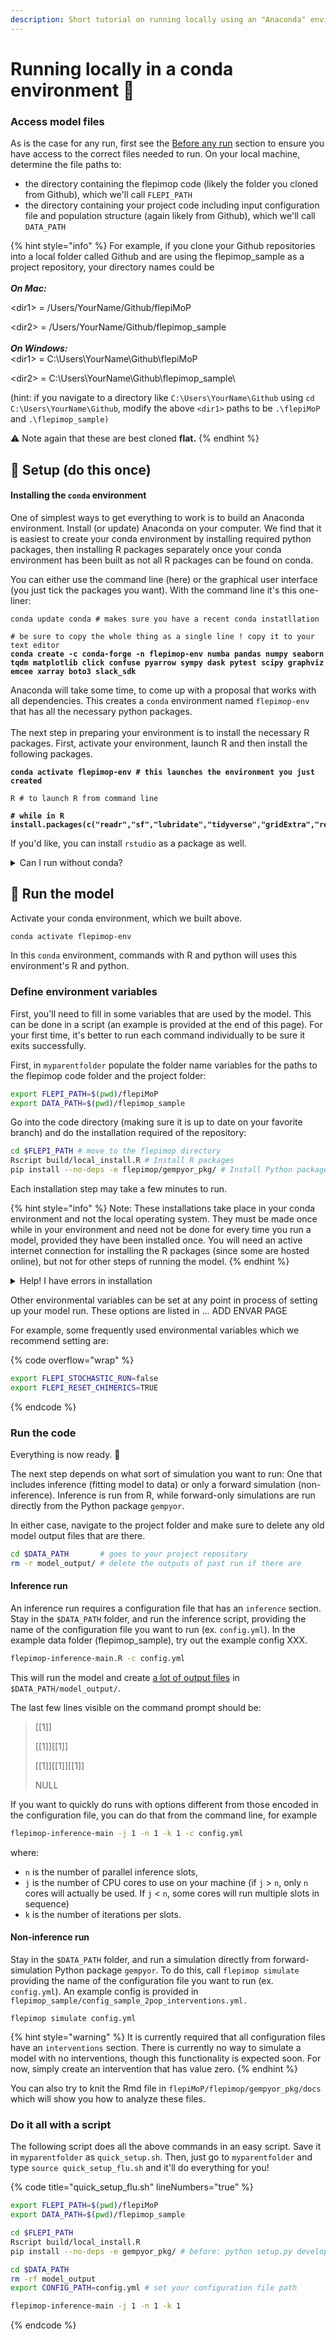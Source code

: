 ```yaml
---
description: Short tutorial on running locally using an "Anaconda" environment.
---
```


# Running locally in a conda environment 🐍

### Access model files

As is the case for any run, first see the [Before any run](../before-any-run.md) section to ensure you have access to the correct files needed to run. On your local machine, determine the file paths to:

* the directory containing the flepimop code (likely the folder you cloned from Github), which we'll call `FLEPI_PATH`
* the directory containing your project code including input configuration file and population structure (again likely from Github), which we'll call `DATA_PATH`

{% hint style="info" %}
For example, if you clone your Github repositories into a local folder called Github and are using the flepimop\_sample as a project repository, your directory names could be\
\
_**On Mac:**_

\<dir1> = /Users/YourName/Github/flepiMoP

\<dir2> = /Users/YourName/Github/flepimop\_sample\
\
_**On Windows:**_\
\<dir1> = C:\Users\YourName\Github\flepiMoP

\<dir2> = C:\Users\YourName\Github\flepimop\_sample\\

(hint: if you navigate to a directory like `C:\Users\YourName\Github` using `cd C:\Users\YourName\Github`, modify the above `<dir1>` paths to be `.\flepiMoP` and `.\flepimop_sample)`

:warning: Note again that these are best cloned **flat.**
{% endhint %}

## 🧱 Setup (do this once)

#### Installing the `conda` environment

One of simplest ways to get everything to work is to build an Anaconda environment. Install (or update) Anaconda on your computer. We find that it is easiest to create your conda environment by installing required python packages, then installing R packages separately once your conda environment has been built as not all R packages can be found on conda.

You can either use the command line (here) or the graphical user interface (you just tick the packages you want). With the command line it's this one-liner:

<pre class="language-bash" data-overflow="wrap"><code class="lang-bash">conda update conda # makes sure you have a recent conda instatllation

# be sure to copy the whole thing as a single line ! copy it to your text editor
<strong>conda create -c conda-forge -n flepimop-env numba pandas numpy seaborn tqdm matplotlib click confuse pyarrow sympy dask pytest scipy graphviz emcee xarray boto3 slack_sdk
</strong></code></pre>

Anaconda will take some time, to come up with a proposal that works with all dependencies. This creates a `conda` environment named `flepimop-env` that has all the necessary python packages.\
\
The next step in preparing your environment is to install the necessary R packages. First, activate your environment, launch R and then install the following packages.

<pre class="language-bash" data-overflow="wrap"><code class="lang-bash"><strong>conda activate flepimop-env # this launches the environment you just created
</strong>
R # to launch R from command line

<strong># while in R
</strong><strong>install.packages(c("readr","sf","lubridate","tidyverse","gridExtra","reticulate","truncnorm","xts","ggfortify","flextable","doParallel","foreach","optparse","arrow","devtools","cowplot","ggraph"))
</strong></code></pre>

If you'd like, you can install `rstudio` as a package as well.

<details>

<summary>Can I run without conda?</summary>

Anaconda is the most reproducible way to run our model. However, you can still proceed without it. You can just carry on with the steps below without creating an environment.

**How to do it?** Just skip every line starting with `conda` and do not use the `--no-deps` flag when installing gempyor (so pip will install the dependencies). When running `local_install.R` there may be failures because some packages are missing. Install them as you usually do from R. The rest is the same as this tutorial.

</details>

## 🚀 Run the model

Activate your conda environment, which we built above.

```bash
conda activate flepimop-env
```

In this `conda` environment, commands with R and python will uses this environment's R and python.

### Define environment variables

First, you'll need to fill in some variables that are used by the model. This can be done in a script (an example is provided at the end of this page). For your first time, it's better to run each command individually to be sure it exits successfully.

First, in `myparentfolder` populate the folder name variables for the paths to the flepimop code folder and the project folder:

```bash
export FLEPI_PATH=$(pwd)/flepiMoP
export DATA_PATH=$(pwd)/flepimop_sample
```

Go into the code directory (making sure it is up to date on your favorite branch) and do the installation required of the repository:

```bash
cd $FLEPI_PATH # move to the flepimop directory
Rscript build/local_install.R # Install R packages
pip install --no-deps -e flepimop/gempyor_pkg/ # Install Python package gempyor
```

Each installation step may take a few minutes to run.

{% hint style="info" %}
Note: These installations take place in your conda environment and not the local operating system. They must be made once while in your environment and need not be done for every time you run a model, provided they have been installed once. You will need an active internet connection for installing the R packages (since some are hosted online), but not for other steps of running the model.
{% endhint %}

<details>

<summary>Help! I have errors in installation</summary>

If you get an error because no cran mirror is selected, just create in your home directory a `.Rprofile` file:

{% code title="~/.Rprofile" lineNumbers="true" %}
```r
local({r <- getOption("repos")
       r["CRAN"] <- "http://cran.r-project.org" 
       options(repos=r)
})
```
{% endcode %}

Perhaps this should be added to the top of the local\_install.R script #todo

When running `local_install.R` the first time, you may get an error:

<pre><code><strong>ERROR: dependency ‘report.generation’ is not available for package ‘inference’
</strong><strong>[...]
</strong><strong>installation of package ‘./R/pkgs//inference’ had non-zero exit status
</strong></code></pre>

and the second time it'll finish successfully (no non-zero exit status at the end). That's because there is a circular dependency in this file (inference requires report.generation which is built after) and will hopefully get fixed.

For subsequent runs, once is enough because the package is already installed once.

</details>

Other environmental variables can be set at any point in process of setting up your model run. These options are listed in ... ADD ENVAR PAGE

For example, some frequently used environmental variables which we recommend setting are:

{% code overflow="wrap" %}
```bash
export FLEPI_STOCHASTIC_RUN=false
export FLEPI_RESET_CHIMERICS=TRUE
```
{% endcode %}

### Run the code

Everything is now ready. 🎉

The next step depends on what sort of simulation you want to run: One that includes inference (fitting model to data) or only a forward simulation (non-inference). Inference is run from R, while forward-only simulations are run directly from the Python package `gempyor`.

In either case, navigate to the project folder and make sure to delete any old model output files that are there.

```bash
cd $DATA_PATH       # goes to your project repository
rm -r model_output/ # delete the outputs of past run if there are
```

#### Inference run

An inference run requires a configuration file that has an `inference` section. Stay in the `$DATA_PATH` folder, and run the inference script, providing the name of the configuration file you want to run (ex. `config.yml`). In the example data folder (flepimop\_sample), try out the example config XXX.

```bash
flepimop-inference-main.R -c config.yml
```

This will run the model and create [a lot of output files](../../gempyor/output-files.md) in `$DATA_PATH/model_output/`.

The last few lines visible on the command prompt should be:

> \[\[1]]
>
> \[\[1]]\[\[1]]
>
> \[\[1]]\[\[1]]\[\[1]]
>
> NULL

If you want to quickly do runs with options different from those encoded in the configuration file, you can do that from the command line, for example

```bash
flepimop-inference-main -j 1 -n 1 -k 1 -c config.yml
```

where:

* `n` is the number of parallel inference slots,
* `j` is the number of CPU cores to use on your machine (if `j` > `n`, only `n` cores will actually be used. If `j` < `n`, some cores will run multiple slots in sequence)
* `k` is the number of iterations per slots.

#### Non-inference run

Stay in the `$DATA_PATH` folder, and run a simulation directly from forward-simulation Python package `gempyor`. To do this, call `flepimop simulate` providing the name of the configuration file you want to run (ex. `config.yml`). An example config is provided in `flepimop_sample/config_sample_2pop_interventions.yml.`

```
flepimop simulate config.yml
```

{% hint style="warning" %}
It is currently required that all configuration files have an `interventions` section. There is currently no way to simulate a model with no interventions, though this functionality is expected soon. For now, simply create an intervention that has value zero.
{% endhint %}

You can also try to knit the Rmd file in `flepiMoP/flepimop/gempyor_pkg/docs` which will show you how to analyze these files.

### Do it all with a script

The following script does all the above commands in an easy script. Save it in `myparentfolder` as `quick_setup.sh`. Then, just go to `myparentfolder` and type `source quick_setup_flu.sh` and it'll do everything for you!

{% code title="quick_setup_flu.sh" lineNumbers="true" %}
```bash
export FLEPI_PATH=$(pwd)/flepiMoP
export DATA_PATH=$(pwd)/flepimop_sample

cd $FLEPI_PATH
Rscript build/local_install.R
pip install --no-deps -e gempyor_pkg/ # before: python setup.py develop --no-deps

cd $DATA_PATH
rm -rf model_output
export CONFIG_PATH=config.yml # set your configuration file path

flepimop-inference-main -j 1 -n 1 -k 1
```
{% endcode %}
